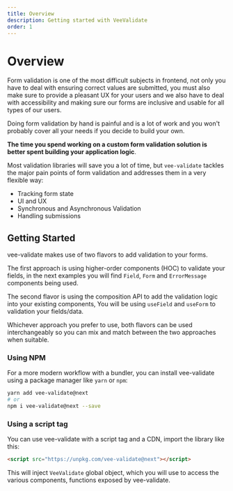 ```yaml
---
title: Overview
description: Getting started with VeeValidate
order: 1
---
```


# Overview

Form validation is one of the most difficult subjects in frontend, not only you have to deal with ensuring correct values are submitted, you must also make sure to provide a pleasant UX for your users and we also have to deal with accessibility and making sure our forms are inclusive and usable for all types of our users.

Doing form validation by hand is painful and is a lot of work and you won't probably cover all your needs if you decide to build your own.

**The time you spend working on a custom form validation solution is better spent building your application logic**.

Most validation libraries will save you a lot of time, but `vee-validate` tackles the major pain points of form validation and addresses them in a very flexible way:

<div class="features">

- Tracking form state
- UI and UX
- Synchronous and Asynchronous Validation
- Handling submissions

</div>

## Getting Started

vee-validate makes use of two flavors to add validation to your forms.

The first approach is using higher-order components (HOC) to validate your fields, in the next examples you will find `Field`, `Form` and `ErrorMessage` components being used.

The second flavor is using the composition API to add the validation logic into your existing components, You will be using `useField` and `useForm` to validation your fields/data.

Whichever approach you prefer to use, both flavors can be used interchangeably so you can mix and match between the two approaches when suitable.

### Using NPM

For a more modern workflow with a bundler, you can install vee-validate using a package manager like `yarn` or `npm`:

```bash
yarn add vee-validate@next
# or
npm i vee-validate@next --save
```

### Using a script tag

You can use vee-validate with a script tag and a CDN, import the library like this:

```html
<script src="https://unpkg.com/vee-validate@next"></script>
```

This will inject `VeeValidate` global object, which you will use to access the various components, functions exposed by vee-validate.
